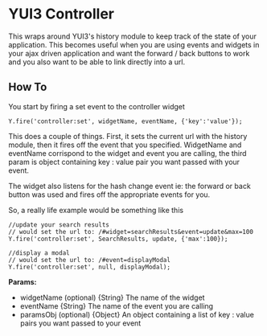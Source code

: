 YUI3 Controller
===============

This wraps around YUI3's history module to keep track of the state of your application.  This becomes useful when you are using events and widgets in your ajax driven application and want the forward / back buttons to work and you also want to be able to link directly into a url.

How To
------

You start by firing a set event to the controller widget

	Y.fire('controller:set', widgetName, eventName, {'key':'value'});

This does a couple of things.  First, it sets the current url with the history module, then it fires off the event that you specified. WidgetName and eventName corrispond to the widget and event you are calling, the third param is object containing key : value pair you want passed with your event.

The widget also listens for the hash change event ie: the forward or back button was used and fires off the appropriate events for you. 


So, a really life example would be something like this

	//update your search results
	// would set the url to: /#widget=searchResults&event=update&max=100
	Y.fire('controller:set', SearchResults, update, {'max':100});	

	//display a modal
	// would set the url to: /#event=displayModal
	Y.fire('controller:set', null, displayModal);


**Params:**
* widgetName (optional) {String} The name of the widget
* eventName {String} The name of the event you are calling
* paramsObj (optional) {Object} An object containing a list of key : value pairs you want passed to your event

	


